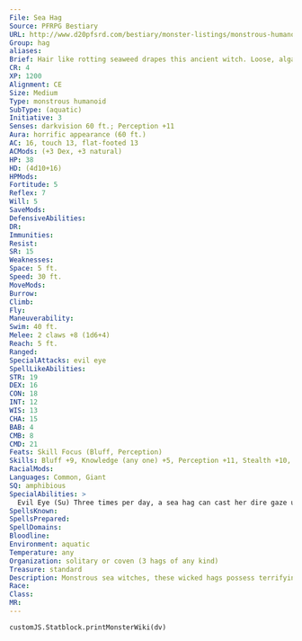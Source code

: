 ```yaml
---
File: Sea Hag
Source: PFRPG Bestiary
URL: http://www.d20pfsrd.com/bestiary/monster-listings/monstrous-humanoids/hag/sea-hag
Group: hag
aliases: 
Brief: Hair like rotting seaweed drapes this ancient witch. Loose, algae-colored skin sags off her starved frame.
CR: 4
XP: 1200
Alignment: CE
Size: Medium
Type: monstrous humanoid
SubType: (aquatic)
Initiative: 3
Senses: darkvision 60 ft.; Perception +11
Aura: horrific appearance (60 ft.)
AC: 16, touch 13, flat-footed 13
ACMods: (+3 Dex, +3 natural)
HP: 38
HD: (4d10+16)
HPMods: 
Fortitude: 5
Reflex: 7
Will: 5
SaveMods: 
DefensiveAbilities: 
DR: 
Immunities: 
Resist: 
SR: 15
Weaknesses: 
Space: 5 ft.
Speed: 30 ft.
MoveMods: 
Burrow: 
Climb: 
Fly: 
Maneuverability: 
Swim: 40 ft.
Melee: 2 claws +8 (1d6+4)
Reach: 5 ft.
Ranged: 
SpecialAttacks: evil eye
SpellLikeAbilities: 
STR: 19
DEX: 16
CON: 18
INT: 12
WIS: 13
CHA: 15
BAB: 4
CMB: 8
CMD: 21
Feats: Skill Focus (Bluff, Perception)
Skills: Bluff +9, Knowledge (any one) +5, Perception +11, Stealth +10, Swim +19
RacialMods: 
Languages: Common, Giant
SQ: amphibious
SpecialAbilities: >
  Evil Eye (Su) Three times per day, a sea hag can cast her dire gaze upon any single creature within 30 feet.  The target must succeed on a DC 14 Will save or be staggered as strange nebulous distress and a gnawing sense of impending doom plagues the victim. If a sea hag uses her evil eye on someone already afflicted by this curse, the victim must make a DC 14 Fortitude save or be overwhelmed with fright and collapse into a comatose state for 3 days. Each day that passes, the comatose victim must make a DC 14 Fortitude save or perish. The evil eye is a mindaffecting fear effect. The save DCs are Charisma-based.  Evil Eye Curse: Gaze-failed save; save Will DC 14; frequency 1/day; effect staggered (or fall comatose if already under the effects of the evil eye).  Horrific Appearance (Su) The sight of a sea hag is so revolting that anyone within 60 feet (other than another hag) who sets eyes upon one must succeed on a DC 14 Fortitude save or instantly be weakened, taking 1d6 points of Strength damage. Creatures that are affected by this power or that successfully save against it cannot be affected again by the same hag's horrific appearance for 24 hours. This is a mindaffecting effect. The save DC is Charisma-based.
SpellsKnown: 
SpellsPrepared: 
SpellDomains: 
Bloodline: 
Environment: aquatic
Temperature: any
Organization: solitary or coven (3 hags of any kind)
Treasure: standard
Description: Monstrous sea witches, these wicked hags possess terrifying features that few dare look upon. Reveling in discord, the foul creatures drag sailors to watery graves and torment the peoples of the oceans with wicked promises. Sea hags are always terrible to look upon, and despite their gluttonous ways, they are usually emaciated creatures who look half-starved. Most stand about 6 feet tall and weigh 150 pounds.  Sea hags prefer to dwell relatively close to shore where fishermen and trading vessels are more commonly encountered.  Most choose to live far from urban areas so that their acts don't draw as much attention from would-be enemies, but it's not uncommon for a particularly brave or eager sea hag to settle in a city harbor or in the mouth of a deep river.  Sea hags form covens similar to other hags, but their aquatic nature generally keeps them from forming mixed covens.  In the case of a shorelinedwelling green hag (often a green hag who dwells in a saltmarsh or other coastal swampland), a coven often consists of two sea hags who look to the green hag as their mother and leader.  More commonly, a sea hag coven consists of a group of particularly friendly and sisterly sea hags. See page 167 for more details on hag covens.
Race: 
Class: 
MR: 
---
```

```dataviewjs
customJS.Statblock.printMonsterWiki(dv)
```
